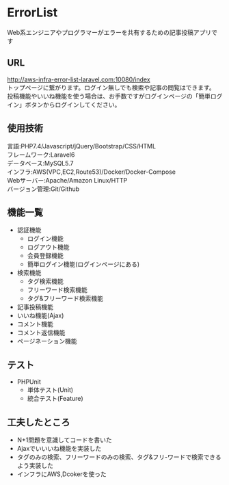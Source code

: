 # ErrorList
Web系エンジニアやプログラマーがエラーを共有するための記事投稿アプリです  

## URL  
http://aws-infra-error-list-laravel.com:10080/index  
トップページに繋がります。ログイン無しでも検索や記事の閲覧はできます。
投稿機能やいいね機能を使う場合は、お手数ですがログインページの「簡単ログイン」ボタンからログインしてください。

## 使用技術
言語:PHP7.4/Javascript/jQuery/Bootstrap/CSS/HTML  
フレームワーク:Laravel6  
データベース:MySQL5.7  
インフラ:AWS(VPC,EC2,Route53)/Docker/Docker-Compose  
Webサーバー:Apache/Amazon Linux/HTTP  
バージョン管理:Git/Github
  
## 機能一覧
- 認証機能  
    - ログイン機能  
    - ログアウト機能  
    - 会員登録機能 
    - 簡単ログイン機能(ログインページにある)
- 検索機能　　
    - タグ検索機能  
    - フリーワード検索機能  
    - タグ&フリーワード検索機能  
- 記事投稿機能
- いいね機能(Ajax)  
- コメント機能  
- コメント返信機能  
- ページネーション機能  

## テスト  
- PHPUnit  
    - 単体テスト(Unit)  
    - 統合テスト(Feature)  

## 工夫したところ  
- N+1問題を意識してコードを書いた  
- Ajaxでいいいね機能を実装した  
- タグのみの検索、フリーワードのみの検索、タグ&フリ-ワードで検索できるよう実装した
- インフラにAWS,Dcokerを使った  
